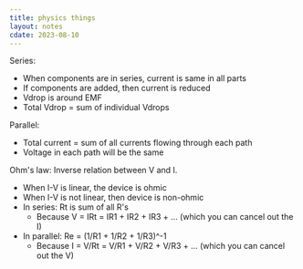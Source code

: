 ```yaml
---
title: physics things
layout: notes
cdate: 2023-08-10
---
```


Series:
- When components are in series, current is same in all parts
- If components are added, then current is reduced
- Vdrop is around EMF
- Total Vdrop = sum of individual Vdrops

Parallel:
- Total current = sum of all currents flowing through each path
- Voltage in each path will be the same

Ohm's law: Inverse relation between V and I.
- When I-V is linear, the device is ohmic
- When I-V is not linear, then device is non-ohmic
- In series: Rt is sum of all R's
    - Because V = IRt = IR1 + IR2 + IR3 + ... (which you can cancel out the I)
- In parallel: Re = (1/R1 + 1/R2 + 1/R3)^-1
    - Because I = V/Rt = V/R1 + V/R2 + V/R3 + ... (which you can cancel out the V)
